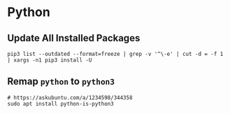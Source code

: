 # Python

## Update All Installed Packages

```shell
pip3 list --outdated --format=freeze | grep -v '^\-e' | cut -d = -f 1 | xargs -n1 pip3 install -U
```

## Remap `python` to `python3`

```shell
# https://askubuntu.com/a/1234598/344358
sudo apt install python-is-python3
```
